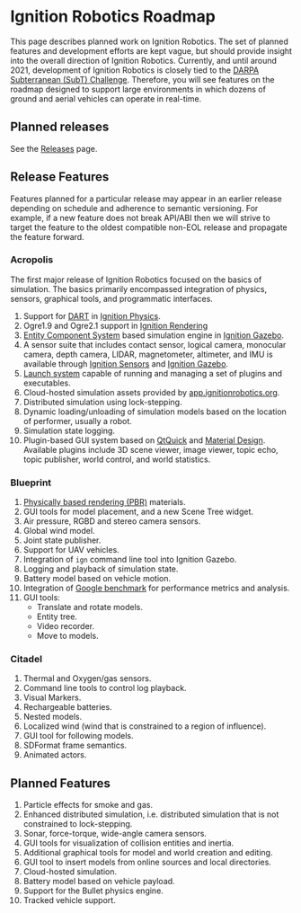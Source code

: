 # Ignition Robotics Roadmap

This page describes planned work on Ignition Robotics. The set of planned features and development efforts are kept vague, but should provide insight into the overall direction of Ignition Robotics. Currently, and until around 2021, development of Ignition Robotics is closely tied to the [DARPA Subterranean (SubT) Challenge](https://subtchallenge.com). Therefore, you will see features on the roadmap designed to support large environments in which dozens of ground and aerial vehicles can operate in real-time.


## Planned releases

See the [Releases](/docs/releases) page.

## Release Features

Features planned for a particular release may appear in an
earlier release depending on schedule and adherence to semantic versioning.
For example, if a new feature does not break API/ABI then we will strive to
target the feature to the oldest compatible non-EOL release and propagate the feature forward.

### Acropolis

The first major release of Ignition Robotics focused on the basics of simulation. The basics primarily encompassed integration of physics, sensors, graphical tools, and programmatic interfaces.

1. Support for [DART](https://dartsim.github.io/) in [Ignition Physics](/libs/physics).
2. Ogre1.9 and Ogre2.1 support in [Ignition Rendering](/libs/rendering)
3. [Entity Component System](https://en.wikipedia.org/wiki/Entity_component_system) based simulation engine in [Ignition Gazebo](/libs/gazebo).
4. A sensor suite that includes contact sensor, logical camera, monocular camera, depth camera, LIDAR, magnetometer, altimeter, and IMU is available through [Ignition Sensors](/libs/sensors) and [Ignition Gazebo](/libs/gazebo).
5. [Launch system](/libs/launch) capable of running and managing a set of plugins and executables.
6. Cloud-hosted simulation assets provided by [app.ignitionrobotics.org](https://app.ignitionrobotics.org).
7. Distributed simulation using lock-stepping.
8. Dynamic loading/unloading of simulation models based on the location of performer, usually a robot.
9. Simulation state logging.
10. Plugin-based GUI system based on [QtQuick](https://en.wikipedia.org/wiki/Qt_Quick) and [Material Design](https://material.io/design/). Available
    plugins include 3D scene viewer, image viewer, topic echo, topic
    publisher, world control, and world statistics.

### Blueprint

1. [Physically based rendering (PBR)](https://en.wikipedia.org/wiki/Physically_based_rendering) materials.
2. GUI tools for model placement, and a new Scene Tree widget.
3. Air pressure, RGBD and stereo camera sensors.
4. Global wind model.
5. Joint state publisher.
6. Support for UAV vehicles.
7. Integration of `ign` command line tool into Ignition Gazebo.
8. Logging and playback of simulation state.
9. Battery model based on vehicle motion.
10. Integration of [Google benchmark](https://github.com/google/benchmark) for performance metrics and analysis.
11. GUI tools:
    * Translate and rotate models.
    * Entity tree.
    * Video recorder.
    * Move to models.

### Citadel

1. Thermal and Oxygen/gas sensors.
4. Command line tools to control log playback.
5. Visual Markers.
6. Rechargeable batteries.
7. Nested models.
8. Localized wind (wind that is constrained to a region of influence).
9. GUI tool for following models.
10. SDFormat frame semantics.
11. Animated actors.

## Planned Features

1. Particle effects for smoke and gas.
2. Enhanced distributed simulation, i.e. distributed simulation that is not constrained to lock-stepping.
3. Sonar, force-torque, wide-angle camera sensors.
4. GUI tools for visualization of collision entities and inertia.
5. Additional graphical tools for model and world creation and editing.
6. GUI tool to insert models from online sources and local directories.
7. Cloud-hosted simulation.
8. Battery model based on vehicle payload.
9. Support for the Bullet physics engine.
10. Tracked vehicle support.
